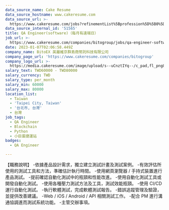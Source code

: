 ```yaml
---
data_source_name: Cake Resume
data_source_hostname: www.cakeresume.com
data_source_url: >-
  https://www.cakeresume.com/jobs?refinementList%5Bprofession%5D%5B0%5D=engineering_qa-engineer&refinementList%5Bsalary_type%5D=per_month&refinementList%5Bsalary_currency%5D=TWD&range%5Bsalary_range%5D%5Bmax%5D=600000
data_source_internal_id: '51565'
title: QA Engineer(software)（每月有遠端日）
job_url: >-
  https://www.cakeresume.com/companies/bitogroup/jobs/qa-engineer-software-remote-day-every-month
date: 2023-01-07T02:06:58.449Z
company_name: BitoEX 英屬維京群島商幣託科技有限公司
company_page_url: 'https://www.cakeresume.com/companies/bitogroup'
company_logo_url: >-
  https://media.cakeresume.com/image/upload/s--uCnztIYq--/c_pad,fl_png8,h_200,w_200/v1673231127/ecf5ara1rpsdm8qotpa4.png
salary_text: TWD60000 - TWD80000
salary_currency: TWD
salary_type: per_month
salary_min: 60000
salary_max: 80000
location_list:
  - Taiwan
  - 'Taipei City, Taiwan'
  - '台北市, 台灣'
  - 台灣
job_tags:
  - QA Engineer
  - Blockchain
  - Python
  - 小巨蛋捷運站
badges:
  - QA Engineer

---
```


【職務說明】 -依據產品設計需求，獨立建立測試計畫及測試案例。 -有效評估所使用的測試工具和方法，準確估計執行時間。 -使用網頁瀏覽器 / 手持式裝置進行產品測試。 -提前確認自動化測試中的瓶頸和性能改進。 -使用自動化測試工具或開發自動化測試。 -使用各種壓力測試方法及工具，測試效能瓶頸。 -使用 CI/CD 運行自動化測試。 -執行軟體測試，完成軟體測試報告。 -錯誤追蹤管理及驗證，並提供改善建議。 -Web / iOS / Android / API 相關測試工作。 -配合 PM 進行溝通協調進而測試系統功能。 -主管交辦事項。
